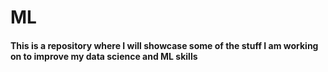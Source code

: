 # ML

#### This is a repository where I will showcase some of the stuff I am working on to improve my data science and ML skills
